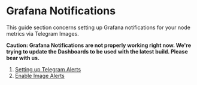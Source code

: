 # Grafana Notifications

This guide section concerns setting up Grafana notifications for your node metrics via Telegram Images.

**Caution: Grafana Notifications are not properly working right now. We're trying to update the Dashboards to be used with the latest build. Please bear with us.**

1. [Setting up Telegram Alerts](/docs/mainnet/complete-node-guide/notifications/telegram-alerts)
2. [Enable Image Alerts](/docs/mainnet/complete-node-guide/notifications/image-alerts)
